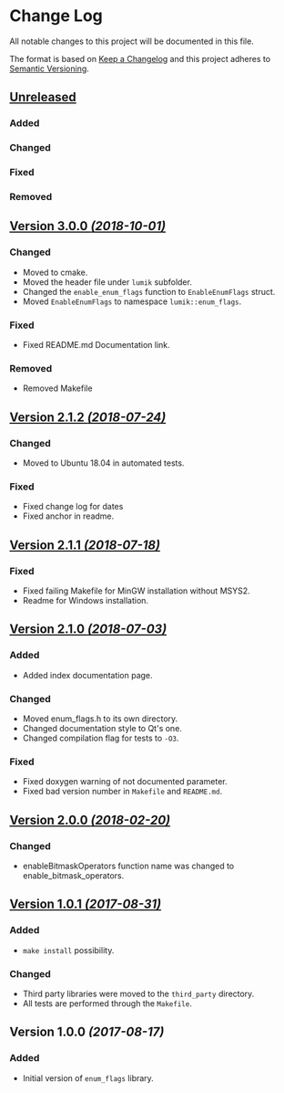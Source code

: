 # Change Log
All notable changes to this project will be documented in this file.

The format is based on [Keep a Changelog](http://keepachangelog.com/) 
and this project adheres to [Semantic Versioning](http://semver.org/).


## [Unreleased](https://github.com/lumik/enum_flags/compare/master...develop)


### Added


### Changed


### Fixed


### Removed


## [Version 3.0.0 *(2018-10-01)*](https://github.com/lumik/enum_flags/compare/v2.1.2...v3.0.0)


### Changed

- Moved to cmake.
- Moved the header file under `lumik` subfolder.
- Changed the `enable_enum_flags` function to `EnableEnumFlags` struct.
- Moved `EnableEnumFlags` to namespace `lumik::enum_flags`.


### Fixed

- Fixed README.md Documentation link.


### Removed

- Removed Makefile


## [Version 2.1.2 *(2018-07-24)*](https://github.com/lumik/enum_flags/compare/v2.1.1...v2.1.2)


### Changed

- Moved to Ubuntu 18.04 in automated tests.


### Fixed

- Fixed change log for dates
- Fixed anchor in readme.


## [Version 2.1.1 *(2018-07-18)*](https://github.com/lumik/enum_flags/compare/v2.1.0...v2.1.1)


### Fixed
- Fixed failing Makefile for MinGW installation without MSYS2.
- Readme for Windows installation.


## [Version 2.1.0 *(2018-07-03)*](https://github.com/lumik/enum_flags/compare/v2.0.0...v2.1.0)


### Added

- Added index documentation page.


### Changed

- Moved enum_flags.h to its own directory.
- Changed documentation style to Qt's one.
- Changed compilation flag for tests to `-O3`.


### Fixed

- Fixed doxygen warning of not documented parameter.
- Fixed bad version number in `Makefile` and `README.md`.


## [Version 2.0.0 *(2018-02-20)*](https://github.com/lumik/enum_flags/compare/v1.0.1...v2.0.0)


### Changed

- enableBitmaskOperators function name was changed to enable_bitmask_operators.


## [Version 1.0.1 *(2017-08-31)*](https://github.com/lumik/enum_flags/compare/v1.0.0...v1.0.1)


### Added

- `make install` possibility.


### Changed

- Third party libraries were moved to the `third_party` directory.
- All tests are performed through the `Makefile`.


## Version 1.0.0 *(2017-08-17)*


### Added
- Initial version of `enum_flags` library.
